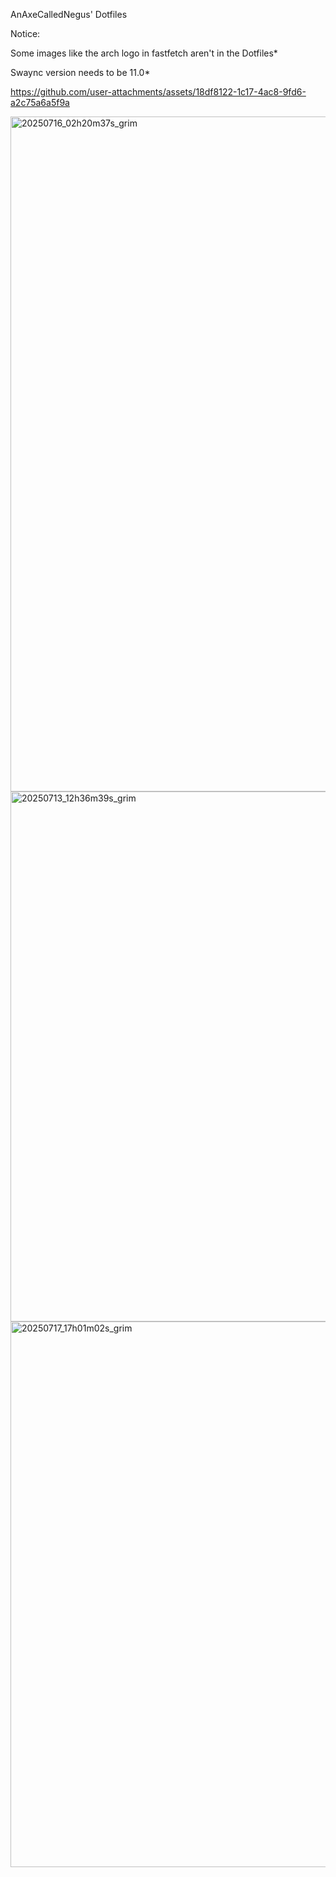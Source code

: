 AnAxeCalledNegus' Dotfiles

Notice:

Some images like the arch logo in fastfetch aren't in the Dotfiles*

Swaync version needs to be 11.0*



https://github.com/user-attachments/assets/18df8122-1c17-4ac8-9fd6-a2c75a6a5f9a


<img width="1920" height="1080" alt="20250716_02h20m37s_grim" src="https://github.com/user-attachments/assets/7d7bb92b-5a0a-4d2f-a849-43a408072162" />



<img width="923" height="848" alt="20250713_12h36m39s_grim" src="https://github.com/user-attachments/assets/863220da-0684-4814-be5a-38d53a4d0eae" />



<img width="550" height="873" alt="20250717_17h01m02s_grim" src="https://github.com/user-attachments/assets/6b730be7-6964-4197-86e9-f8b06f400a51" />


